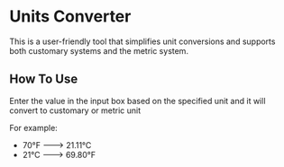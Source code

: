 # Units Converter

This is a user-friendly tool that simplifies unit conversions and supports both customary systems and the metric system.

## How To Use

Enter the value in the input box based on the specified unit and it will convert to customary or metric unit

For example:

* 70°F ---> 21.11°C
* 21°C ---> 69.80°F